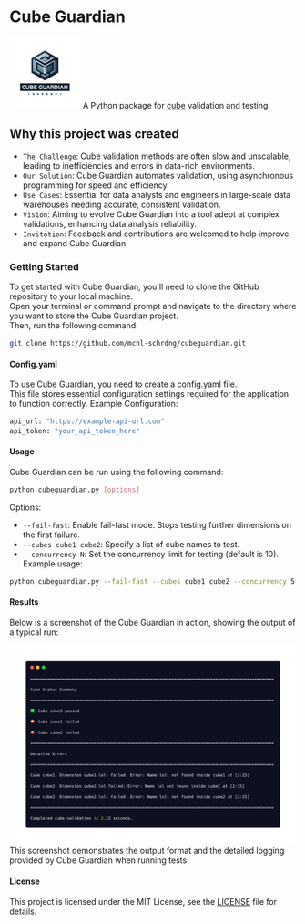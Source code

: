 # Cube Guardian
<img src="img/icon.png" alt="Cube Guardian Logo" width="125" height="125"> A Python package for [cube](https://cube.dev/) validation and testing.

## Why this project was created
- `The Challenge`: Cube validation methods are often slow and unscalable, leading to inefficiencies and errors in data-rich environments.  
- `Our Solution`: Cube Guardian automates validation, using asynchronous programming for speed and efficiency.
- `Use Cases`: Essential for data analysts and engineers in large-scale data warehouses needing accurate, consistent validation.  
- `Vision`: Aiming to evolve Cube Guardian into a tool adept at complex validations, enhancing data analysis reliability.
- `Invitation`: Feedback and contributions are welcomed to help improve and expand Cube Guardian.

### Getting Started
To get started with Cube Guardian, you'll need to clone the GitHub repository to your local machine.  
Open your terminal or command prompt and navigate to the directory where you want to store the Cube Guardian project.  
Then, run the following command:
```bash
git clone https://github.com/mchl-schrdng/cubeguardian.git
```

#### Config.yaml
To use Cube Guardian, you need to create a config.yaml file.  
This file stores essential configuration settings required for the application to function correctly.
Example Configuration:
```bash
api_url: "https://example-api-url.com"
api_token: "your_api_token_here"
```

#### Usage
Cube Guardian can be run using the following command:
```bash
python cubeguardian.py [options]
```

Options:
- `--fail-fast`: Enable fail-fast mode. Stops testing further dimensions on the first failure.
- `--cubes cube1 cube2`: Specify a list of cube names to test.
- `--concurrency N`: Set the concurrency limit for testing (default is 10).
Example usage:
```bash
python cubeguardian.py --fail-fast --cubes cube1 cube2 --concurrency 5
```

#### Results
Below is a screenshot of the Cube Guardian in action, showing the output of a typical run:

<img src="img/output.png" alt="Cube Guardian Results Screenshot" width="600">
This screenshot demonstrates the output format and the detailed logging provided by Cube Guardian when running tests.

#### License
This project is licensed under the MIT License, see the [LICENSE](https://github.com/mchl-schrdng/cubeguardian/blob/main/LICENSE.md) file for details.
